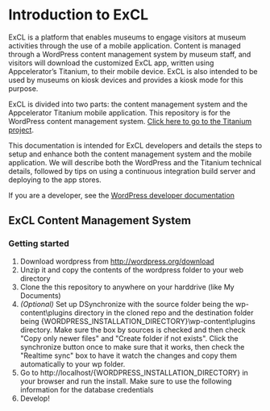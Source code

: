 # Introduction to ExCL #
ExCL is a platform that enables museums to engage visitors at museum activities through the use of 
a mobile application. Content is managed through a WordPress content management system by museum 
staff, and visitors will download the customized ExCL app, written using Appcelerator’s Titanium, 
to their mobile device. ExCL is also intended to be used by museums on kiosk devices and provides 
a kiosk mode for this purpose.

ExCL is divided into two parts: the content management system and the Appcelerator Titanium mobile application. This repository is for the WordPress content management system. [Click here to go to the Titanium project](https://github.com/cmhouston/excl-mobile).

This documentation is intended for ExCL developers and details the steps to setup and enhance both 
the content management system and the mobile application. We will describe both the WordPress and 
the Titanium technical details, followed by tips on using a continuous integration build server and 
deploying to the app stores.

If you are a developer, see the [WordPress developer documentation](docs/developerDocs.md)

## ExCL Content Management System ##

### Getting started ###

1. Download wordpress from http://wordpress.org/download
2. Unzip it and copy the contents of the wordpress folder to your web directory
3. Clone the this repository to anywhere on your harddrive (like My Documents)
4. _(Optional)_ Set up DSynchronize with the source folder being the wp-content\plugins directory in the cloned repo and the destination folder being {WORDPRESS\_INSTALLATION\_DIRECTORY}\wp-content\plugins directory. Make sure the box by sources is checked and then check "Copy only newer files" and "Create folder if not exists". Click the synchronize button once to make sure that it works, then check the "Realtime sync" box to have it watch the changes and copy them automatically to your wp folder.
5. Go to http://localhost/{WORDPRESS\_INSTALLATION\_DIRECTORY} in your browser and run the install. Make sure to use the following information for the database credentials
7. Develop!